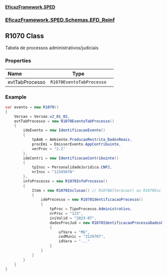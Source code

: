 #### [EficazFramework.SPED](EficazFrameworkSPED.md 'EficazFramework SPED')
### [EficazFramework.SPED.Schemas.EFD_Reinf](EficazFramework.SPED.Schemas.EFD_Reinf.md 'EficazFramework.SPED.Schemas.EFD_Reinf')

## R1070 Class

Tabela de processos administrativos/judiciais
### Properties

| Name | Type | |
| :--- | :---: | :--- |
| evtTabProcesso | `R1070EventoTabProcesso` |  |

### Example
```csharp  
var evento = new R1070()  
{  
    Versao = Versao.v2_01_02,  
    evtTabProcesso = new R1070EventoTabProcesso()  
    {  
        ideEvento = new IdentificacaoEvento()  
        {  
            tpAmb = Ambiente.ProducaoRestrita_DadosReais,  
            procEmi = EmissorEvento.AppContribuinte,  
            verProc = "2.2"  
        },  
        ideContri = new IdentificacaoContribuinte()  
        {  
            tpInsc = PersonalidadeJuridica.CNPJ,  
            nrInsc = "12345678"  
        },  
        infoProcesso = new R1070InfoProcesso()  
        {  
            Item = new R1070Inclusao() // R1070Alteracao() ou R1070Exclusao()  
            {  
                ideProcesso = new R1070IdentificacaoProcesso()  
                {  
                    tpProc = TipoProcesso.Administrativo,  
                    nrProc = "123",  
                    iniValid = "2023-07",  
                    dadosProcJud = new R1070IdentificacaoProcessoDadosProcJud()  
                    {  
                        ufVara = "MG",  
                        codMunic = "3129707",  
                        idVara = "..."  
                    }  
                }  
            }  
        }  
    }  
}  
```